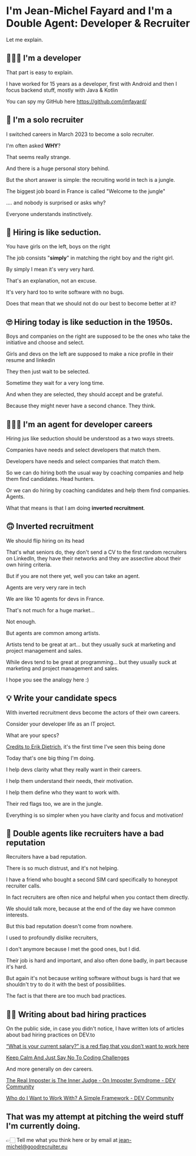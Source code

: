 # I'm Jean-Michel Fayard and I'm a Double Agent: Developer & Recruiter

Let me explain.

## 👨🏻‍💻 I'm a developer

That part is easy to explain.

I have worked for 15 years as a developer, first with Android and then I focus backend stuff, mostly with Java & Kotlin

You can spy my GitHub here
https://github.com/jmfayard/

## 🤨 I'm a solo recruiter

I switched careers in March 2023 to become a solo recruiter.

I'm often asked **WHY**? 

That seems really strange.

And there is a huge personal story behind.

But the short answer is simple: the recruiting world in tech is a jungle.

The biggest job board in France is called "Welcome to the jungle" 

.... and nobody is surprised or asks why?

Everyone understands instinctively.

## 🥰 Hiring is like seduction.

You have girls on the left, boys on the right

The job consists "**simply**" in matching the right boy and the right girl.

By simply I mean it's very very hard.

That's an explanation, not an excuse.

It's very hard too to write software with no bugs.

Does that mean that we should not do our best to become better at it?

## 🙄 Hiring today is like seduction in the 1950s.

Boys and companies on the right are supposed to be the ones who take the initiative and choose and  select.

Girls and devs on the left are supposed to make a nice profile in their resume and linkedin

They then just wait to be selected.

Sometime they wait for a very long time.

And when they are selected, they should accept and be grateful.

Because they might never have a second chance.
They think.

## 🕵🏻‍♂️ I'm an agent for developer careers

Hiring jus like seduction should be understood as a two ways streets.

Companies have needs and select developers that match them.

Developers have needs and select companies that match them.


So we can do hiring both the usual way by coaching companies and help them find candidates. 
Head hunters.

Or we can do hiring by coaching candidates and help them find companies. 
Agents.

What that means is that I am doing **inverted recruitment**. 

## 🙃  Inverted recruitment

We should flip hiring on its head

That's what seniors do, they don't send a CV to the first random recruiters on LinkedIn, they have their networks and they are assective about their own hiring criteria.

But if you are not there yet, well you can take an agent.

Agents are very very rare in tech

We are like 10 agents for devs in France.

That's not much for a huge market...

Not enough.

But agents are common among artists.

Artists tend to be great at art... but they usually suck at marketing and project management and sales.

While devs tend to be great at programming... but they usually suck at marketing and project management and sales.

I hope you see the analogy here :)

## 💡 Write your candidate specs

With inverted recruitment devs become the actors of their own careers.

Consider your developer life as an IT project.

What are your specs?

[Credits to Erik Dietrich](https://daedtech.com/my-candidate-description/), it's the first time I've seen this being done

Today that's one big thing I'm doing.

I help devs clarity what they really want in their careers.

I help them understand their needs, their motivation.

I help them define who they want to work with.

Their red flags too, we are in the jungle.

Everything is so simpler when you have clarity and focus and motivation!

## 🫣  Double agents like recruiters have a bad reputation

Recruiters have a bad reputation.

There is so much distrust, and it's not helping.

I have a friend who bought a second SIM card specifically to honeypot recruiter calls.

In fact recruiters are often nice and helpful when you contact them directly. 

We should talk more, because at the end of the day we have common interests.

But this bad reputation doesn't come from nowhere.

I used to profoundly dislike recruiters,

I don't anymore because I met the good ones, but I did.

Their job is hard and important, and also often done badly, in part because it's hard.

But again  it's not because writing software without bugs is hard that we shouldn't try to do it with the best of possibilities.

The fact is that there are too much bad practices.

## ✍🏻 Writing about bad hiring practices

On the public side, in case you didn't notice, I have written lots of articles about bad hiring practices on DEV.to

[“What is your current salary?” is a red flag that you don’t want to work here ](https://dev.to/jmfayard/what-is-your-current-salary-is-a-red-flag-that-you-don-t-want-to-work-here-3aji)

[Keep Calm And Just Say No To Coding Challenges](https://dev.to/jmfayard/keep-calm-and-just-say-no-to-coding-challenges-1a4)

And more generally on dev careers.

[The Real Imposter is The Inner Judge - On Imposter Symdrome - DEV Community](https://dev.to/jmfayard/the-real-imposter-is-the-inner-judge-3e01)

[Who do I Want to Work With? A Simple Framework - DEV Community](https://dev.to/jmfayard/who-do-i-want-to-work-with-a-simple-framework-3hnl)



## That was my attempt at pitching the weird stuff I'm currently doing.

👉🏻 Tell me what you think here or by email at jean-michel@goodrecruiter.eu 
